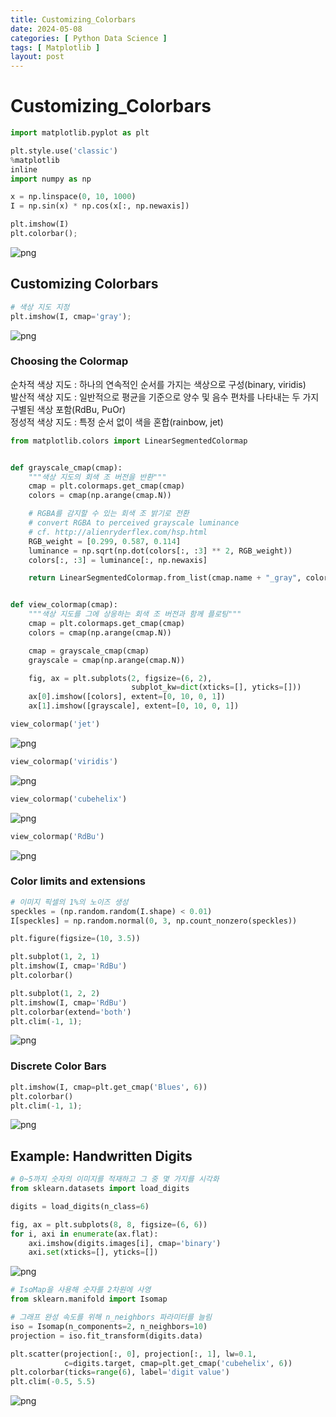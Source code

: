 ```yaml
---
title: Customizing_Colorbars
date: 2024-05-08
categories: [ Python Data Science ]
tags: [ Matplotlib ]
layout: post
---
```


# Customizing_Colorbars

```python
import matplotlib.pyplot as plt

plt.style.use('classic')
%matplotlib
inline
import numpy as np
```

```python
x = np.linspace(0, 10, 1000)
I = np.sin(x) * np.cos(x[:, np.newaxis])

plt.imshow(I)
plt.colorbar();
```

![png](Customizing_Colorbars_files/Customizing_Colorbars_2_0.png)

## Customizing Colorbars

```python
# 색상 지도 지정
plt.imshow(I, cmap='gray');
```

![png](Customizing_Colorbars_files/Customizing_Colorbars_4_0.png)

### Choosing the Colormap

순차적 색상 지도 : 하나의 연속적인 순서를 가지는 색상으로 구성(binary, viridis)  
발산적 색상 지도 : 일반적으로 평균을 기준으로 양수 및 음수 편차를 나타내는 두 가지 구별된 색상 포함(RdBu, PuOr)  
정성적 색상 지도 : 특정 순서 없이 색을 혼합(rainbow, jet)

```python
from matplotlib.colors import LinearSegmentedColormap


def grayscale_cmap(cmap):
    """색상 지도의 회색 조 버전을 반환"""
    cmap = plt.colormaps.get_cmap(cmap)
    colors = cmap(np.arange(cmap.N))

    # RGBA를 감지할 수 있는 회색 조 밝기로 전환
    # convert RGBA to perceived grayscale luminance
    # cf. http://alienryderflex.com/hsp.html
    RGB_weight = [0.299, 0.587, 0.114]
    luminance = np.sqrt(np.dot(colors[:, :3] ** 2, RGB_weight))
    colors[:, :3] = luminance[:, np.newaxis]

    return LinearSegmentedColormap.from_list(cmap.name + "_gray", colors, cmap.N)


def view_colormap(cmap):
    """색상 지도를 그에 상응하는 회색 조 버전과 함께 플로팅"""
    cmap = plt.colormaps.get_cmap(cmap)
    colors = cmap(np.arange(cmap.N))

    cmap = grayscale_cmap(cmap)
    grayscale = cmap(np.arange(cmap.N))

    fig, ax = plt.subplots(2, figsize=(6, 2),
                           subplot_kw=dict(xticks=[], yticks=[]))
    ax[0].imshow([colors], extent=[0, 10, 0, 1])
    ax[1].imshow([grayscale], extent=[0, 10, 0, 1])
```

```python
view_colormap('jet')
```

![png](Customizing_Colorbars_files/Customizing_Colorbars_8_0.png)

```python
view_colormap('viridis')
```

![png](Customizing_Colorbars_files/Customizing_Colorbars_9_0.png)

```python
view_colormap('cubehelix')
```

![png](Customizing_Colorbars_files/Customizing_Colorbars_10_0.png)

```python
view_colormap('RdBu')
```

![png](Customizing_Colorbars_files/Customizing_Colorbars_11_0.png)

### Color limits and extensions

```python
# 이미지 픽셀의 1%의 노이즈 생성
speckles = (np.random.random(I.shape) < 0.01)
I[speckles] = np.random.normal(0, 3, np.count_nonzero(speckles))

plt.figure(figsize=(10, 3.5))

plt.subplot(1, 2, 1)
plt.imshow(I, cmap='RdBu')
plt.colorbar()

plt.subplot(1, 2, 2)
plt.imshow(I, cmap='RdBu')
plt.colorbar(extend='both')
plt.clim(-1, 1);
```

![png](Customizing_Colorbars_files/Customizing_Colorbars_13_0.png)

### Discrete Color Bars

```python
plt.imshow(I, cmap=plt.get_cmap('Blues', 6))
plt.colorbar()
plt.clim(-1, 1);
```

![png](Customizing_Colorbars_files/Customizing_Colorbars_15_0.png)

## Example: Handwritten Digits

```python
# 0~5까지 숫자의 이미지를 적재하고 그 중 몇 가지를 시각화
from sklearn.datasets import load_digits

digits = load_digits(n_class=6)

fig, ax = plt.subplots(8, 8, figsize=(6, 6))
for i, axi in enumerate(ax.flat):
    axi.imshow(digits.images[i], cmap='binary')
    axi.set(xticks=[], yticks=[])
```

![png](Customizing_Colorbars_files/Customizing_Colorbars_17_0.png)

```python
# IsoMap을 사용해 숫자를 2차원에 사영
from sklearn.manifold import Isomap

# 그래프 완성 속도를 위해 n_neighbors 파라미터를 늘림
iso = Isomap(n_components=2, n_neighbors=10)
projection = iso.fit_transform(digits.data)
```

```python
plt.scatter(projection[:, 0], projection[:, 1], lw=0.1,
            c=digits.target, cmap=plt.get_cmap('cubehelix', 6))
plt.colorbar(ticks=range(6), label='digit value')
plt.clim(-0.5, 5.5)
```

![png](Customizing_Colorbars_files/Customizing_Colorbars_19_0.png)
    

